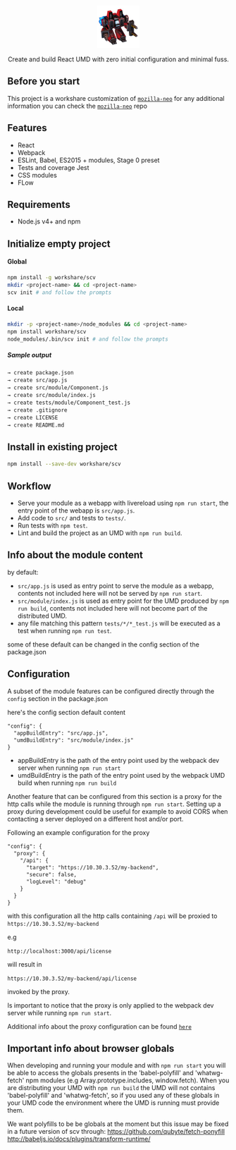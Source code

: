 <p align="center">
  <img src="scv.jpeg" height="96" />
</p>


<p align="center">Create and build React UMD with zero initial configuration and minimal fuss.</p>

## Before you start

This project is a workshare customization of [`mozilla-neo`](https://github.com/mozilla/neo/) for any additional information you can check the [`mozilla-neo`](https://github.com/mozilla/neo/) repo

## Features

- React
- Webpack
- ESLint, Babel, ES2015 + modules, Stage 0 preset
- Tests and coverage Jest
- CSS modules
- FLow

## Requirements

- Node.js v4+ and npm

## Initialize empty project

#### Global

```bash
npm install -g workshare/scv
mkdir <project-name> && cd <project-name>
scv init # and follow the prompts
```

#### Local

```bash
mkdir -p <project-name>/node_modules && cd <project-name>
npm install workshare/scv
node_modules/.bin/scv init # and follow the prompts
```

##### Sample output

```bash
→ create package.json
→ create src/app.js
→ create src/module/Component.js
→ create src/module/index.js
→ create tests/module/Component_test.js
→ create .gitignore
→ create LICENSE
→ create README.md
```

## Install in existing project

```bash
npm install --save-dev workshare/scv
```

## Workflow

- Serve your module as a webapp with livereload using `npm run start`, the entry point of the webapp is `src/app.js`.
- Add code to `src/` and tests to `tests/`.
- Run tests with `npm test`.
- Lint and build the project as an UMD with `npm run build`.

## Info about the module content

by default:

- `src/app.js` is used as entry point to serve the module as a webapp, contents not included here will not be served by `npm run start`.
- `src/module/index.js` is used as entry point for the UMD produced by `npm run build`, contents not included here will not become part of the distributed UMD.
- any file matching this pattern `tests/*/*_test.js` will be executed as a test when running `npm run test`.

some of these default can be changed in the config section of the package.json

## Configuration

A subset of the module features can be configured directly through the `config` section in the package.json

here's the config section default content

```
"config": {
  "appBuildEntry": "src/app.js",
  "umdBuildEntry": "src/module/index.js"
}
```

- appBuildEntry is the path of the entry point used by the webpack dev server when running `npm run start`
- umdBuildEntry is the path of the entry point used by the webpack UMD build when running `npm run build`

Another feature that can be configured from this section is a proxy for the http calls while the module is running through `npm run start`.
Setting up a proxy during development could be useful for example to avoid CORS when contacting a server deployed on a different host and/or port.

Following an example configuration for the proxy

```
"config": {
  "proxy": {
    "/api": {
      "target": "https://10.30.3.52/my-backend",
      "secure": false,
      "logLevel": "debug"
    }
  }
}
```

with this configuration all the http calls containing `/api` will be proxied to `https://10.30.3.52/my-backend`

e.g

`http://localhost:3000/api/license`

will result in

`https://10.30.3.52/my-backend/api/license`

invoked by the proxy.

Is important to notice that the proxy is only applied to the webpack dev server while running `npm run start`.

Additional info about the proxy configuration can be found [`here`](https://webpack.github.io/docs/webpack-dev-server.html#proxy)

## Important info about browser globals

When developing and running your module and with `npm run start` you will be able to access the globals presents in the 'babel-polyfill' and 'whatwg-fetch' npm modules (e.g Array.prototype.includes, window.fetch).
When you are distributing your UMD with `npm run build` the UMD will not contains 'babel-polyfill' and 'whatwg-fetch', so if you used any of these globals in your UMD code the environment where the UMD is running must provide them.

We want polyfills to be be globals at the moment but this issue may be fixed in a future version of scv through:
https://github.com/qubyte/fetch-ponyfill
http://babeljs.io/docs/plugins/transform-runtime/

